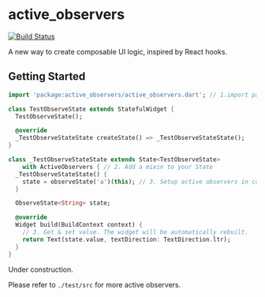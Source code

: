 # active_observers

[![Build Status](https://travis-ci.com/pinyin/active_observers.svg?branch=master)](https://travis-ci.com/pinyin/active_observers)

A new way to create composable UI logic, inspired by React hooks.

## Getting Started

```dart
import 'package:active_observers/active_observers.dart'; // 1.import package

class TestObserveState extends StatefulWidget {
  TestObserveState();

  @override
  _TestObserveStateState createState() => _TestObserveStateState();
}

class _TestObserveStateState extends State<TestObserveState>
    with ActiveObservers { // 2. Add a mixin to your State
  _TestObserveStateState() {
    state = observeState('a')(this); // 3. Setup active observers in constructor
  }

  ObserveState<String> state;

  @override
  Widget build(BuildContext context) {
    // 3. Get & set value. The widget will be automatically rebuilt.
    return Text(state.value, textDirection: TextDirection.ltr);
  }
}
```
Under construction.

Please refer to `./test/src` for more active observers.
